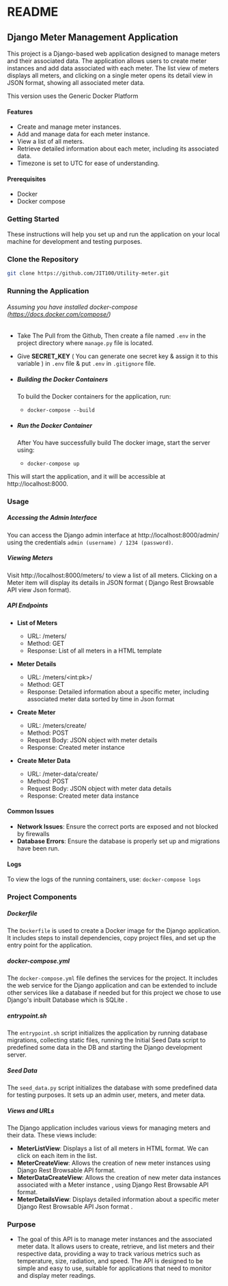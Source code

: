 # README 

## Django Meter Management Application 
This project is a Django-based web application designed to manage meters and their associated data. The application allows users to create meter instances and add data associated with each meter. The list view of meters displays all meters, and clicking on a single meter opens its detail view in JSON format, showing all associated meter data. 

This version uses the Generic Docker Platform 

#### Features

- Create and manage meter instances.
- Add and manage data for each meter instance.
- View a list of all meters.
- Retrieve detailed information about each meter, including its associated data.
- Timezone is set to UTC for ease of understanding.

#### Prerequisites

- Docker
- Docker compose

### Getting Started

These instructions will help you set up and run the application on your local machine for development and testing purposes.


### Clone the Repository

```bash
git clone https://github.com/JIT100/Utility-meter.git
```
### Running the Application

###### *Assuming you have installed docker-compose (https://docs.docker.com/compose/)*
* Take The Pull from the Github, Then create a file named ```.env``` in the project directory where ```manage.py``` file is located.

* Give **SECRET_KEY** ( You can generate one secret key & assign it to this variable ) in ```.env``` file & put ```.env``` in ```.gitignore``` file.

- ##### **Building the Docker Containers**
    To build the Docker containers for the application, run:
    * ``` docker-compose --build ```

- ##### **Run the Docker Container**
    After You have successfully build The docker image, start the server using:
    * ``` docker-compose up ```


This will start the application, and it will be accessible at http://localhost:8000.


### Usage
##### Accessing the Admin Interface
You can access the Django admin interface at http://localhost:8000/admin/ using the credentials ```admin (username) / 1234 (password)```.

##### Viewing Meters
Visit http://localhost:8000/meters/ to view a list of all meters. Clicking on a Meter item will display its details in JSON format ( Django Rest Browsable API view Json format).

##### API Endpoints

- **List of Meters**
    - URL: /meters/
    - Method: GET
    - Response: List of all meters in a HTML template

- **Meter Details**
    - URL: /meters/\<int:pk\>/
    - Method: GET
    - Response: Detailed information about a specific meter, including associated meter data sorted by time in Json format

- **Create Meter**
    - URL: /meters/create/
    - Method: POST
    - Request Body: JSON object with meter details
    - Response: Created meter instance

- **Create Meter Data**
    - URL: /meter-data/create/
    - Method: POST
    - Request Body: JSON object with meter data details
    - Response: Created meter data instance

#### Common Issues

- **Network Issues**: Ensure the correct ports are exposed and not blocked by firewalls
- **Database Errors**: Ensure the database is properly set up and migrations have been run.

#### Logs
To view the logs of the running containers, use: ```docker-compose logs```

### Project Components

##### Dockerfile
The ```Dockerfile``` is used to create a Docker image for the Django application. It includes steps to install dependencies, copy project files, and set up the entry point for the application.

##### docker-compose.yml
The ```docker-compose.yml``` file defines the services for the project. It includes the web service for the Django application and can be extended to include other services like a database if needed but for this project we chose to use Django's inbuilt Database which is SQLite .

##### entrypoint\.sh
The ```entrypoint.sh``` script initializes the application by running database migrations, collecting static files, running the Initial Seed Data script to predefined some data in the DB and starting the Django development server.

##### Seed Data
The ```seed_data.py``` script initializes the database with some predefined data for testing purposes. It sets up an admin user, meters, and meter data.

##### Views and URLs

The Django application includes various views for managing meters and their data. These views include:
- **MeterListView**: Displays a list of all meters in HTML format. We can click on each item in the list.
- **MeterCreateView**: Allows the creation of new meter instances using Django Rest Browsable API format.
- **MeterDataCreateView**: Allows the creation of new meter data instances associated with a Meter instance , using Django Rest Browsable API format. 
- **MeterDetailsView**: Displays detailed information about a specific meter Django Rest Browsable API Json format .





### Purpose

- The goal of this API is to manage meter instances and the associated meter data. It allows users to create, retrieve, and list meters and their respective data, providing a way to track various metrics such as temperature, size, radiation, and speed. The API is designed to be simple and easy to use, suitable for applications that need to monitor and display meter readings.
